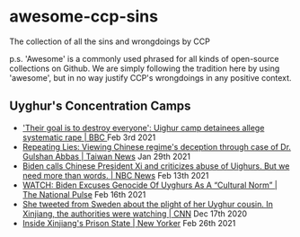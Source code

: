 # awesome-ccp-sins
The collection of all the sins and wrongdoings by CCP

p.s. 'Awesome' is a commonly used phrased for all kinds of open-source collections on Github. We are simply following the tradition here by using 'awesome', but in no way justify CCP's wrongdoings in any positive context.

## Uyghur's Concentration Camps
- ['Their goal is to destroy everyone': Uighur camp detainees allege systematic rape | BBC
](https://www.bbc.com/news/world-asia-china-55794071) Feb 3rd 2021
- [Repeating Lies: Viewing Chinese regime's deception through case of Dr. Gulshan Abbas | Taiwan News](https://www.taiwannews.com.tw/en/news/4114120) Jan 29th 2021
- [Biden calls Chinese President Xi and criticizes abuse of Uighurs. But we need more than words. | NBC News](https://www.cnn.com/videos/world/2021/02/17/china-uyghurs-human-rights-joe-biden-town-hall-vpx.cnn/video/playlists/joe-biden-town-hall/) Feb 13th 2021
- [WATCH: Biden Excuses Genocide Of Uyghurs As A “Cultural Norm”
 | The National Pulse](https://thenationalpulse.com/breaking/biden-excuses-uyghur-genocide/) Feb 16th 2021
- [She tweeted from Sweden about the plight of her Uyghur cousin. In Xinjiang, the authorities were watching
 | CNN](https://www.cnn.com/2020/12/16/china/uyghurs-silenced-abroad-intl-dst-hnk/index.html) Dec 17th 2020
- [Inside Xinjiang's Prison State | New Yorker](https://www.newyorker.com/news/a-reporter-at-large/china-xinjiang-prison-state-uighur-detention-camps-prisoner-testimony) Feb 26th 2021
